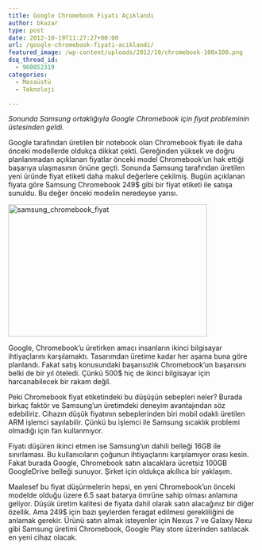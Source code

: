```yaml
---
title: Google Chromebook Fiyatı Açıklandı
author: bkazar
type: post
date: 2012-10-19T11:27:27+00:00
url: /google-chromebook-fiyati-aciklandi/
featured_image: /wp-content/uploads/2012/10/chromebook-100x100.png
dsq_thread_id:
  - 960052319
categories:
  - Masaüstü
  - Teknoloji

---
```

_Sonunda Samsung ortaklığıyla Google Chromebook için fiyat probleminin üstesinden geldi._

Google tarafından üretilen bir notebook olan Chromebook fiyatı ile daha önceki modellerde oldukça dikkat çekti. Gereğinden yüksek ve doğru planlanmadan açıklanan fiyatlar önceki model Chromebook’un hak ettiği başarıya ulaşmasının önüne geçti. Sonunda Samsung tarafından üretilen yeni üründe fiyat etiketi daha makul değerlere çekilmiş. Bugün açıklanan fiyata göre Samsung Chromebook 249$ gibi bir fiyat etiketi ile satışa sunuldu. Bu değer önceki modelin neredeyse yarısı.

<img class="size-large wp-image-8638 alignright" title="samsung_chromebook_fiyat" src="https://www.murekkep.org/wp-content/uploads/2012/10/chromebook-400x267.png" alt="samsung_chromebook_fiyat" width="400" height="267" srcset="https://www.murekkep.org/wp-content/uploads/2012/10/chromebook-400x267.png 400w, https://www.murekkep.org/wp-content/uploads/2012/10/chromebook-50x33.png 50w, https://www.murekkep.org/wp-content/uploads/2012/10/chromebook-186x125.png 186w, https://www.murekkep.org/wp-content/uploads/2012/10/chromebook.png 558w" sizes="(max-width: 400px) 100vw, 400px" /> 

Google, Chromebook’u üretirken amacı insanların ikinci bilgisayar ihtiyaçlarını karşılamaktı. Tasarımdan üretime kadar her aşama buna göre planlandı. Fakat satış konusundaki başarısızlık Chromebook’un başarısını belki de bir yıl öteledi. Çünkü 500$ hiç de ikinci bilgisayar için harcanabilecek bir rakam değil.

Peki Chromebook fiyat etiketindeki bu düşüşün sebepleri neler? Burada birkaç faktör ve Samsung’un üretimdeki deneyim avantajından söz edebiliriz. Cihazın düşük fiyatının sebeplerinden biri mobil odaklı üretilen ARM işlemci sayılabilir. Çünkü bu işlemci ile Samsung sıcaklık problemi olmadığı için fan kullanmıyor.

Fiyatı düşüren ikinci etmen ise Samsung’un dahili belleği 16GB ile sınırlaması. Bu kullanıcıların çoğunun ihtiyaçlarını karşılamıyor orası kesin. Fakat burada Google, Chromebook satın alacaklara ücretsiz 100GB GoogleDrive belleği sunuyor. Şirket için oldukça akıllıca bir yaklaşım.

Maalesef bu fiyat düşürmelerin hepsi, en yeni Chromebook’un önceki modelde olduğu üzere 6.5 saat batarya ömrüne sahip olması anlamına geliyor. Düşük üretim kalitesi de fiyata dahil olarak satın alacağınız bir diğer özellik. Ama 249$ için bazı şeylerden feragat edilmesi gerekliliğini de anlamak gerekir. Ürünü satın almak isteyenler için Nexus 7 ve Galaxy Nexu gibi Samsung üretimi Chromebook, Google Play store üzerinden satılacak en yeni cihaz olacak.